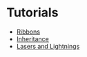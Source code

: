 # Tutorials

- [Ribbons](particles-tutorials/particles-tutorials-ribbons/index.md)
- [Inheritance](particles-tutorials/particles-tutorials-inheritance/index.md)
- [Lasers and Lightnings](particles-tutorials/particles-tutorials-lasers/index.md)